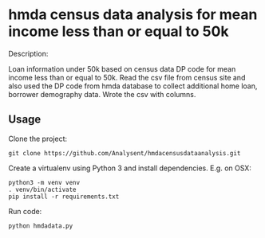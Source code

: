 # hmda census data analysis for mean income less than or equal to 50k


Description:

Loan information under 50k based on census data DP code for mean income less than or equal to 50k.  Read the csv file from census site and also used the DP code 
from hmda database to collect additional home loan, borrower demography data.  Wrote the csv with columns.
    

## Usage

Clone the project:

    git clone https://github.com/Analysent/hmdacensusdataanalysis.git

Create a virtualenv using Python 3 and install dependencies. E.g. on OSX:

    python3 -m venv venv
    . venv/bin/activate
    pip install -r requirements.txt

Run code:

    python hmdadata.py
